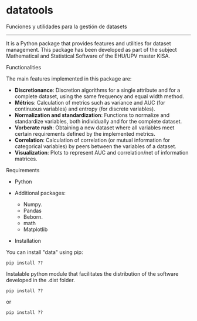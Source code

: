 # datatools
Funciones y utilidades para la gestión de datasets

-----

It is a Python package that provides features and utilities for dataset management. This package has been developed as part of the subject Mathematical and Statistical Software of the EHU/UPV master KISA.

Functionalities

The main features implemented in this package are:

- **Discretionance**: Discretion algorithms for a single attribute and for a complete dataset, using the same frequency and equal width method.
- **Métrics**: Calculation of metrics such as variance and AUC (for continuous variables) and entropy (for discrete variables).
- **Normalization and standardization**: Functions to normalize and standardize variables, both individually and for the complete dataset.
- **Vorberate rush**: Obtaining a new dataset where all variables meet certain requirements defined by the implemented metrics.
- **Correlation**: Calculation of correlation (or mutual information for categorical variables) by peers between the variables of a dataset.
- **Visualization**: Plots to represent AUC and correlation/net of information matrices.


Requirements

- Python 
- Additional packages:

  - Numpy.
  - Pandas
  - Beborn.
  - math
  - Matplotlib

- Installation

You can install "data" using pip:

    pip install ??
    
Instalable python module that facilitates the distribution of the software developed in the .dist folder.

    pip install ??
  
or

    pip install ??
